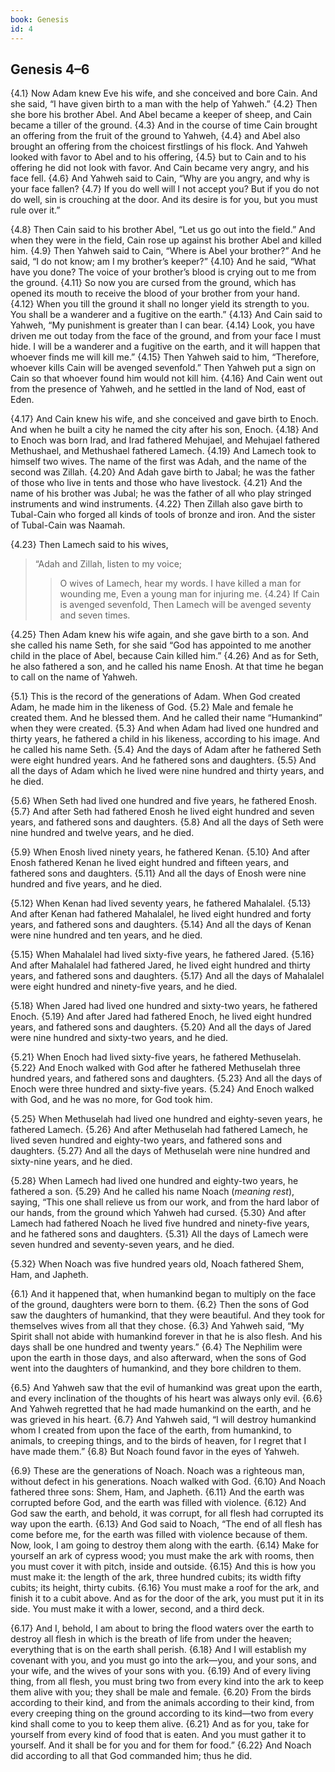 ```yaml
---
book: Genesis
id: 4
---
```


## Genesis 4–6

{4.1} Now Adam knew Eve his wife, and she conceived and bore Cain. And she said, “I have given birth to a man with the help of Yahweh.” {4.2} Then she bore his brother Abel. And Abel became a keeper of sheep, and Cain became a tiller of the ground. {4.3} And in the course of time Cain brought an offering from the fruit of the ground to Yahweh, {4.4} and Abel also brought an offering from the choicest firstlings of his flock. And Yahweh looked with favor to Abel and to his offering, {4.5} but to Cain and to his offering he did not look with favor. And Cain became very angry, and his face fell. {4.6} And Yahweh said to Cain, “Why are you angry, and why is your face fallen? {4.7} If you do well will I not accept you? But if you do not do well, sin is crouching at the door. And its desire is for you, but you must rule over it.”

{4.8} Then Cain said to his brother Abel, “Let us go out into the field.” And when they were in the field, Cain rose up against his brother Abel and killed him. {4.9} Then Yahweh said to Cain, “Where is Abel your brother?” And he said, “I do not know; am I my brother’s keeper?” {4.10} And he said, “What have you done? The voice of your brother’s blood is crying out to me from the ground. {4.11} So now you are cursed from the ground, which has opened its mouth to receive the blood of your brother from your hand. {4.12} When you till the ground it shall no longer yield its strength to you. You shall be a wanderer and a fugitive on the earth.” {4.13} And Cain said to Yahweh, “My punishment is greater than I can bear. {4.14} Look, you have driven me out today from the face of the ground, and from your face I must hide. I will be a wanderer and a fugitive on the earth, and it will happen that whoever finds me will kill me.” {4.15} Then Yahweh said to him, “Therefore, whoever kills Cain will be avenged sevenfold.” Then Yahweh put a sign on Cain so that whoever found him would not kill him. {4.16} And Cain went out from the presence of Yahweh, and he settled in the land of Nod, east of Eden.

{4.17} And Cain knew his wife, and she conceived and gave birth to Enoch. And when he built a city he named the city after his son, Enoch. {4.18} And to Enoch was born Irad, and Irad fathered Mehujael, and Mehujael fathered Methushael, and Methushael fathered Lamech. {4.19} And Lamech took to himself two wives. The name of the first was Adah, and the name of the second was Zillah. {4.20} And Adah gave birth to Jabal; he was the father of those who live in tents and those who have livestock. {4.21} And the name of his brother was Jubal; he was the father of all who play stringed instruments and wind instruments. {4.22} Then Zillah also gave birth to Tubal-Cain who forged all kinds of tools of bronze and iron. And the sister of Tubal-Cain was Naamah.

{4.23} Then Lamech said to his wives,

> “Adah and Zillah, listen to my voice;
>> O wives of Lamech, hear my words.
> I have killed a man for wounding me,
>> Even a young man for injuring me.
> {4.24} If Cain is avenged sevenfold,
>> Then Lamech will be avenged seventy and seven times.

{4.25} Then Adam knew his wife again, and she gave birth to a son. And she called his name Seth, for she said “God has appointed to me another child in the place of Abel, because Cain killed him.” {4.26} And as for Seth, he also fathered a son, and he called his name Enosh. At that time he began to call on the name of Yahweh.

{5.1} This is the record of the generations of Adam. When God created Adam, he made him in the likeness of God. {5.2} Male and female he created them. And he blessed them. And he called their name “Humankind” when they were created. {5.3} And when Adam had lived one hundred and thirty years, he fathered a child in his likeness, according to his image. And he called his name Seth. {5.4} And the days of Adam after he fathered Seth were eight hundred years. And he fathered sons and daughters. {5.5} And all the days of Adam which he lived were nine hundred and thirty years, and he died.

{5.6} When Seth had lived one hundred and five years, he fathered Enosh. {5.7} And after Seth had fathered Enosh he lived eight hundred and seven years, and fathered sons and daughters. {5.8} And all the days of Seth were nine hundred and twelve years, and he died.

{5.9} When Enosh lived ninety years, he fathered Kenan. {5.10} And after Enosh fathered Kenan he lived eight hundred and fifteen years, and fathered sons and daughters. {5.11} And all the days of Enosh were nine hundred and five years, and he died.

{5.12} When Kenan had lived seventy years, he fathered Mahalalel. {5.13} And after Kenan had fathered Mahalalel, he lived eight hundred and forty years, and fathered sons and daughters. {5.14} And all the days of Kenan were nine hundred and ten years, and he died.

{5.15} When Mahalalel had lived sixty-five years, he fathered Jared. {5.16} And after Mahalalel had fathered Jared, he lived eight hundred and thirty years, and fathered sons and daughters. {5.17} And all the days of Mahalalel were eight hundred and ninety-five years, and he died.

{5.18} When Jared had lived one hundred and sixty-two years, he fathered Enoch. {5.19} And after Jared had fathered Enoch, he lived eight hundred years, and fathered sons and daughters. {5.20} And all the days of Jared were nine hundred and sixty-two years, and he died.

{5.21} When Enoch had lived sixty-five years, he fathered Methuselah. {5.22} And Enoch walked with God after he fathered Methuselah three hundred years, and fathered sons and daughters. {5.23} And all the days of Enoch were three hundred and sixty-five years. {5.24} And Enoch walked with God, and he was no more, for God took him.

{5.25} When Methuselah had lived one hundred and eighty-seven years, he fathered Lamech. {5.26} And after Methuselah had fathered Lamech, he lived seven hundred and eighty-two years, and fathered sons and daughters. {5.27} And all the days of Methuselah were nine hundred and sixty-nine years, and he died.

{5.28} When Lamech had lived one hundred and eighty-two years, he fathered a son. {5.29} And he called his name Noach (_meaning rest_), saying, “This one shall relieve us from our work, and from the hard labor of our hands, from the ground which Yahweh had cursed. {5.30} And after Lamech had fathered Noach he lived five hundred and ninety-five years, and he fathered sons and daughters. {5.31} All the days of Lamech were seven hundred and seventy-seven years, and he died.

{5.32} When Noach was five hundred years old, Noach fathered Shem, Ham, and Japheth.

{6.1} And it happened that, when humankind began to multiply on the face of the ground, daughters were born to them. {6.2} Then the sons of God saw the daughters of humankind, that they were beautiful. And they took for themselves wives from all that they chose. {6.3} And Yahweh said, “My Spirit shall not abide with humankind forever in that he is also flesh. And his days shall be one hundred and twenty years.” {6.4} The Nephilim were upon the earth in those days, and also afterward, when the sons of God went into the daughters of humankind, and they bore children to them.

{6.5} And Yahweh saw that the evil of humankind was great upon the earth, and every inclination of the thoughts of his heart was always only evil. {6.6} And Yahweh regretted that he had made humankind on the earth, and he was grieved in his heart. {6.7} And Yahweh said, “I will destroy humankind whom I created from upon the face of the earth, from humankind, to animals, to creeping things, and to the birds of heaven, for I regret that I have made them.” {6.8} But Noach found favor in the eyes of Yahweh.

{6.9} These are the generations of Noach. Noach was a righteous man, without defect in his generations. Noach walked with God. {6.10} And Noach fathered three sons: Shem, Ham, and Japheth. {6.11} And the earth was corrupted before God, and the earth was filled with violence. {6.12} And God saw the earth, and behold, it was corrupt, for all flesh had corrupted its way upon the earth. {6.13} And God said to Noach, “The end of all flesh has come before me, for the earth was filled with violence because of them. Now, look, I am going to destroy them along with the earth. {6.14} Make for yourself an ark of cypress wood; you must make the ark with rooms, then you must cover it with pitch, inside and outside. {6.15} And this is how you must make it: the length of the ark, three hundred cubits; its width fifty cubits; its height, thirty cubits. {6.16} You must make a roof for the ark, and finish it to a cubit above. And as for the door of the ark, you must put it in its side. You must make it with a lower, second, and a third deck.

{6.17} And I, behold, I am about to bring the flood waters over the earth to destroy all flesh in which is the breath of life from under the heaven; everything that is on the earth shall perish. {6.18} And I will establish my covenant with you, and you must go into the ark—you, and your sons, and your wife, and the wives of your sons with you. {6.19} And of every living thing, from all flesh, you must bring two from every kind into the ark to keep them alive with you; they shall be male and female. {6.20} From the birds according to their kind, and from the animals according to their kind, from every creeping thing on the ground according to its kind—two from every kind shall come to you to keep them alive. {6.21} And as for you, take for yourself from every kind of food that is eaten. And you must gather it to yourself. And it shall be for you and for them for food.” {6.22} And Noach did according to all that God commanded him; thus he did.